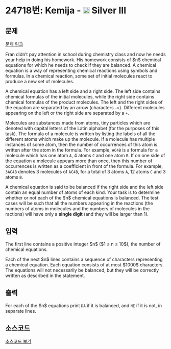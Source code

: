 # 24718번: Kemija - <img src="https://static.solved.ac/tier_small/8.svg" style="height:20px" /> Silver III

<!-- performance -->

<!-- 문제 제출 후 깃허브에 푸시를 했을 때 제출한 코드의 성능이 입력될 공간입니다.-->

<!-- end -->

## 문제

[문제 링크](https://boj.kr/24718)


<p>Fran didn’t pay attention in school during chemistry class and now he needs your help in doing his homework. His homework consists of $n$ chemical equations for which he needs to check if they are balanced. A chemical equation is a way of representing chemical reactions using symbols and formulas. In a chemical reaction, some set of initial molecules react to produce a new set of molecules.</p>

<p>A chemical equation has a left side and a right side. The left side contains chemical formulas of the initial molecules, while the right side contains chemical formulas of the product molecules. The left and the right sides of the equation are separated by an arrow (characters <code>-&gt;</code>). Different molecules appearing on the left or the right side are separated by a <code>+</code>.</p>

<p>Molecules are substances made from atoms, tiny particles which are denoted with capital letters of the Latin alphabet (for the purposes of this task). The formula of a molecule is written by listing the labels of all the different atoms which make up the molecule. If a molecule has multiple instances of some atom, then the number of occurrences of this atom is written after the atom in the formula. For example, <code>AC4B</code> is a formula for a molecule which has one atom <code>A</code>, 4 atoms <code>C</code> and one atom <code>B</code>. If on one side of the equation a molecule appears more than once, then this number of occurrences is written as a coefficient in front of the formula. For example, <code>3AC4B</code> denotes 3 molecules of <code>AC4B</code>, for a total of 3 atoms <code>A</code>, 12 atoms <code>C</code> and 3 atoms <code>B</code>.</p>

<p>A chemical equation is said to be balanced if the right side and the left side contain an equal number of atoms of each kind. Your task is to determine whether or not each of the $n$ chemical equations is balanced. The test cases will be such that all the numbers appearing in the reactions (the numbers of atoms in molecules and the numbers of molecules in the ractions) will have only a <strong>single digit</strong> (and they will be larger than 1).</p>



## 입력


<p>The first line contains a positive integer $n$ ($1 ≤ n ≤ 10$), the number of chemical equations.</p>

<p>Each of the next $n$ lines contains a sequence of characters representing a chemical equation. Each equation consists of at most $1000$ characters. The equations will not necessarily be balanced, but they will be correctly written as described in the statement.</p>



## 출력


<p>For each of the $n$ equations print <code>DA</code> if it is balanced, and <code>NE</code> if it is not, in separate lines.</p>



## 소스코드

[소스코드 보기](Kemija.py)